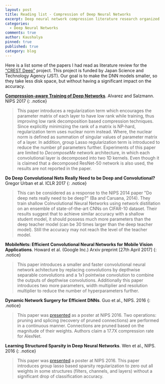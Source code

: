 ```yaml
---
layout: post
title: Reading list - Compression of Deep Neural Networks
excerpt: Deep neural network compression literature research organized chronologically.
categories:
  - Deep Neural Networks
comments: true
author: Kaushalya
pinned: true
published: true
category: blog
--- 
```


Here is a list some of the papers I had read as literature review for the ["CREST Deep"](https://www.jst.go.jp/kisoken/crest/en/project/1111094/1111094_07.html) project. This project is funded by Japan Science and Technology Agency (JST). Our goal is to make the DNN models smaller, so they take less disk space, but without having a significant impact on the accuracy.

[**Compression-aware Training of Deep Networks**](https://papers.nips.cc/paper/6687-compression-aware-training-of-deep-networks). Alvarez and Salzmann. NIPS 2017
{: .notice}
> This paper introduces a regularization term which encourages the parameter matrix of each layer to have low rank while training, thus improving low rank decomposition based compression techniques. Since explicitly minimizing the rank of a matrix is NP-hard, regularization term uses nuclear norm instead. Where, the nuclear norm is defined as summation of singular values of parameter matrix of a layer. In addition, group Lasso regularization term is introduced to reduce the number pf parameters further. Experiments of this paper are limited to _DecomposeMe_ network architecture, in which each convolutional layer is decomposed into two 1D kernels. Even though it is claimed that a decomposed ResNet-50 network is also used, the results are not reported in the paper.

**Do Deep Convolutional Nets Really Need to be Deep and Convolutional?** Gregor Urban et al. ICLR 2017
{: .notice}
> This can be considered as a response to the NIPS 2014 paper "Do deep nets really need to be deep?" (Ba and Caruana, 2014). They train shallow Colnvolutional Neural Networks using network distillation on an ensemble of state-of-the-art CNNs on CIFAR-10 dataset. Their results suggest that to achieve similar accuracy with a shallow student model, it should possess much more parameters than the deep teacher model (can be 30 times larger than the deep teacher model). Still the accuracy may not reach the level of the teacher model.

**MobileNets: Efficient Convolutional Neural Networks for Mobile Vision Applications**. Howard et al. (Google Inc.) Arxiv preprint [27th April 2017]
{: .notice}
> This paper introduces a smaller and faster convolutional neural network achitecture by replacing convolutions by depthwise separable convolutions and a 1x1 pointwise convolution to combine the outputs of depthwise convolutions. Additionally this paper introduces two more parameters, width multiplier and resolution multiplier to reduce the number of hyperparameters further.

**Dynamic Network Surgery for Efficient DNNs**. Guo et al., NIPS. 2016
{: .notice}
> This paper was [presented](https://papers.nips.cc/paper/6165-dynamic-network-surgery-for-efficient-dnns) as a poster at NIPS 2016. Two operations: pruning and splicing (recovery of pruned connections) are performed in a continuous manner. Connections are pruned based on the magnitude of their weights. Authors claim a 17.7X compression rate for AlexNet.

**Learning Structured Sparsity in Deep Neural Networks**. Wen et al., NIPS. 2016
{: .notice}
> This paper was [presented](http://papers.nips.cc/paper/6504-learning-structured-sparsity-in-deep-neural-networks) a poster at NIPS 2016. This paper introduces group lasso based sparsity regularization to zero out all weights in some structures (filters, channels, and layers) without a significant drop of classification accuracy.



